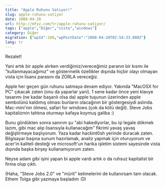 ```yaml
---
title: "Apple Ruhunu Satıyor!"
slug: apple-ruhunu-satiyor
date: 2008-04-28
url: http://mfyz.com/tr/apple-ruhunu-satiyor/
tags: ["apple","Diğer","vista","windows"]
category: Diğer
migration: {"wpId":189,"wpPostDate":"2008-04-28T02:54:33.000Z"}
lang: tr
---
```


Rezalet!

Yani artık bir apple alırken verdiğimiz/vereceğimiz paranın bir kısmı ile "kullanmayacağımız" ve göstermelik özellikler dışında hiçbir olayı olmayan vista için lisans parasını da ZORLA vereceğiz.

Apple her geçen gün ruhunu satmaya devam ediyor. Yakında "MacOSX for PC" çıkacak zaten (onu da yaparlar yani). 1 sene kadar önce yeni klavye tasarımı (ne kadar başarılı olsa da) apple tuşunun üzerinden apple sembolünü kaldımış olması bunların olacağının bir göstergesiydi aslında. Mac-mini'nin ölmesi, safari for windows (çok da kötü değil). Steve Jobs kapitalizmin tahtına oturmayı kafaya koymuş galiba :)

Bunu gördükten sonra sanırım şu "abi hakediyorlar, bu işi legale dökmek lazım, gibi mac alıp lisansıyla kullanacağım" fikrimi yavaş yavaş değiştirmeye başlıyorum. Yaza kadar hackint0sh yerinde duracak zaten. Bilgisayar başına sunum hazırlamak, analiz yapmak için oturuyorum ve acer'in kaliteli desteği ve microsoft'un harika işletim sistemi sayesinde vista dışında başka birşey kullanamıyorum zaten.

Neyse adam gibi işini yapan bi apple vardı artık o da ruhsuz kapitalist bir firma olup çıktı.

(Haha, "Steve Jobs 2.0" ve "mürit" kelimelerini de kullanırsam tam olacak. Ethem Tolga gibi yazmaya başladım :D)